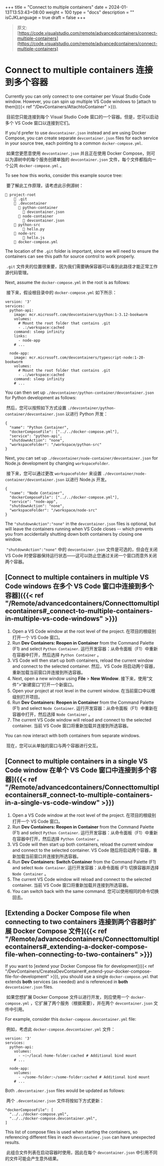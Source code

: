 +++
title = "Connect to multiple containers"
date = 2024-01-13T13:53:43+08:00
weight = 100
type = "docs"
description = ""
isCJKLanguage = true
draft = false
+++

> 原文: [https://code.visualstudio.com/remote/advancedcontainers/connect-multiple-containers](https://code.visualstudio.com/remote/advancedcontainers/connect-multiple-containers)

# Connect to multiple containers 连接到多个容器



Currently you can only connect to one container per Visual Studio Code window. However, you can spin up multiple VS Code windows to [attach to them]({{< ref "/DevContainers/AttachtoContainer" >}}).

​​	目前您只能连接到每个 Visual Studio Code 窗口的一个容器。但是，您可以启动多个 VS Code 窗口以连接到它们。

If you'd prefer to use `devcontainer.json` instead and are using Docker Compose, you can create separate `devcontainer.json` files for each service in your source tree, each pointing to a common `docker-compose.yml`.

​​	如果您更愿意使用 `devcontainer.json` 并且正在使用 Docker Compose，则可以为源树中的每个服务创建单独的 `devcontainer.json` 文件，每个文件都指向一个公共 `docker-compose.yml` 。

To see how this works, consider this example source tree:

​​	要了解此工作原理，请考虑此示例源树：

```
📁 project-root
    📁 .git
    📁 .devcontainer
      📁 python-container
        📄 devcontainer.json
      📁 node-container
        📄 devcontainer.json
    📁 python-src
        📄 hello.py
    📁 node-src
        📄 hello.js
    📄 docker-compose.yml
```

The location of the `.git` folder is important, since we will need to ensure the containers can see this path for source control to work properly.

​​	 `.git` 文件夹的位置很重要，因为我们需要确保容器可以看到此路径才能正常工作源代码管理。

Next, assume the `docker-compose.yml` in the root is as follows:

​​	接下来，假设根目录中的 `docker-compose.yml` 如下所示：

```
version: '3'
services:
  python-api:
    image: mcr.microsoft.com/devcontainers/python:1-3.12-bookworm
    volumes:
      # Mount the root folder that contains .git
      - .:/workspace:cached
    command: sleep infinity
    links:
      - node-app
    # ...

  node-app:
    image: mcr.microsoft.com/devcontainers/typescript-node:1-20-bookworm
    volumes:
      # Mount the root folder that contains .git
      - .:/workspace:cached
    command: sleep infinity
    # ...
```

You can then set up `./devcontainer/python-container/devcontainer.json` for Python development as follows:

​​	然后，您可以按照如下方式设置 `./devcontainer/python-container/devcontainer.json` 以进行 Python 开发：

```
{
  "name": "Python Container",
  "dockerComposeFile": ["../../docker-compose.yml"],
  "service": "python-api",
  "shutdownAction": "none",
  "workspaceFolder": "/workspace/python-src"
}
```

Next, you can set up `./devcontainer/node-container/devcontainer.json` for Node.js development by changing `workspaceFolder`.

​​	接下来，您可以通过更改 `workspaceFolder` 来设置 `./devcontainer/node-container/devcontainer.json` 以进行 Node.js 开发。

```
{
  "name": "Node Container",
  "dockerComposeFile": ["../../docker-compose.yml"],
  "service": "node-app",
  "shutdownAction": "none",
  "workspaceFolder": "/workspace/node-src"
}
```

The `"shutdownAction":"none"` in the `devcontainer.json` files is optional, but will leave the containers running when VS Code closes -- which prevents you from accidentally shutting down both containers by closing one window.

​​	 `"shutdownAction":"none"` 中的 `devcontainer.json` 文件是可选的，但会在关闭 VS Code 时使容器保持运行状态——这可以防止您通过关闭一个窗口而意外关闭两个容器。

## [Connect to multiple containers in multiple VS Code windows 在多个 VS Code 窗口中连接到多个容器]({{< ref "/Remote/advancedcontainers/Connecttomultiplecontainers#_connect-to-multiple-containers-in-multiple-vs-code-windows" >}})

1. Open a VS Code window at the root level of the project.
   在项目的根级别打开一个 VS Code 窗口。
2. Run **Dev Containers: Reopen in Container** from the Command Palette (F1) and select `Python Container`.
   运行开发容器：从命令面板（F1）中重新在容器中打开，然后选择 `Python Container` 。
3. VS Code will then start up both containers, reload the current window and connect to the selected container.
   然后，VS Code 将启动两个容器，重新加载当前窗口并连接到所选容器。
4. Next, open a new window using **File** > **New Window**.
   接下来，使用“文件”>“新建窗口”打开一个新窗口。
5. Open your project at root level in the current window.
   在当前窗口中以根级别打开项目。
6. Run **Dev Containers: Reopen in Container** from the Command Palette (F1) and select `Node Container`.
   运行开发容器：从命令面板（F1）中重新在容器中打开，然后选择 `Node Container` 。
7. The current VS Code window will reload and connect to the selected container.
   当前 VS Code 窗口将重新加载并连接到所选容器。

You can now interact with both containers from separate windows.

​​	现在，您可以从单独的窗口与两个容器进行交互。

## [Connect to multiple containers in a single VS Code window 在单个 VS Code 窗口中连接到多个容器]({{< ref "/Remote/advancedcontainers/Connecttomultiplecontainers#_connect-to-multiple-containers-in-a-single-vs-code-window" >}})

1. Open a VS Code window at the root level of the project.
   在项目的根级别打开一个 VS Code 窗口。
2. Run **Dev Containers: Reopen in Container** from the Command Palette (F1) and select `Python Container`.
   运行开发容器：从命令面板（F1）中重新在容器中打开，然后选择 `Python Container` 。
3. VS Code will then start up both containers, reload the current window and connect to the selected container.
   VS Code 随后将启动两个容器，重新加载当前窗口并连接到所选容器。
4. Run **Dev Containers: Switch Container** from the Command Palette (F1) and select `Node Container`.
   运行开发容器：从命令面板 (F1) 切换容器并选择 `Node Container` 。
5. The current VS Code window will reload and connect to the selected container.
   当前 VS Code 窗口将重新加载并连接到所选容器。
6. You can switch back with the same command.
   您可以使用相同的命令切换回去。

## [Extending a Docker Compose file when connecting to two containers 连接到两个容器时扩展 Docker Compose 文件]({{< ref "/Remote/advancedcontainers/Connecttomultiplecontainers#_extending-a-docker-compose-file-when-connecting-to-two-containers" >}})

If you want to [extend your Docker Compose file for development]({{< ref "/DevContainers/CreateaDevContainer#_extend-your-docker-compose-file-for-development" >}}), you should use a single `docker-compose.yml` that extends **both** services (as needed) and is referenced in **both** `devcontainer.json` files.

​​	如果您想扩展 Docker Compose 文件以进行开发，则应使用一个 `docker-compose.yml` ，它扩展了两个服务（根据需要），并在两个 `devcontainer.json` 文件中引用。

For example, consider this `docker-compose.devcontainer.yml` file:

​​	例如，考虑此 `docker-compose.devcontainer.yml` 文件：

```
version: '3'
services:
  python-api:
    volumes:
      - ~:~/local-home-folder:cached # Additional bind mount
    # ...

  node-app:
    volumes:
      - ~/some-folder:~/some-folder:cached # Additional bind mount
    # ...
```

Both `.devcontainer.json` files would be updated as follows:

​​	两个 `.devcontainer.json` 文件将按如下方式更新：

```
"dockerComposeFile": [
  "../../docker-compose.yml",
  "../../docker-compose.devcontainer.yml",
]
```

This list of compose files is used when starting the containers, so referencing different files in each `devcontainer.json` can have unexpected results.

​​	此组合文件列表在启动容器时使用，因此在每个 `devcontainer.json` 中引用不同的文件可能会产生意外结果。

